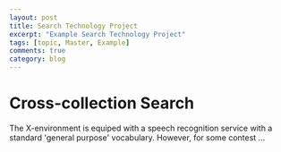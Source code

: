 ```yaml
---
layout: post
title: Search Technology Project
excerpt: "Example Search Technology Project"
tags: [topic, Master, Example]
comments: true
category: blog
---
```


# Cross-collection Search
The X-environment is equiped with a speech recognition service with a standard 'general purpose' vocabulary. However, for some contest ...  
